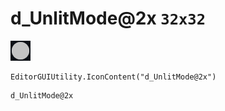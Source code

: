 # d_UnlitMode@2x `32x32`
<img src="/img/d_UnlitMode@2x.png" width=32 height=32>

``` CSharp
EditorGUIUtility.IconContent("d_UnlitMode@2x")
```
```
d_UnlitMode@2x
```
